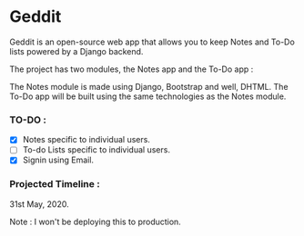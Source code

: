 # Geddit
Geddit is an open-source web app that allows you to keep Notes and To-Do lists powered by a Django backend.

The project has two modules, the Notes app and the To-Do app : 

The Notes module is made using Django, Bootstrap and well, DHTML.
The To-Do app will be built using the same technologies as the Notes module.

### TO-DO :

- [X] Notes specific to individual users.
- [ ] To-do Lists specific to individual users. 
- [X] Signin using Email.

### Projected Timeline :

31st May, 2020.

Note : I won't be deploying this to production.
